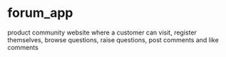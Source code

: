 # forum_app
 product community website where a customer can visit, register themselves,  browse questions, raise questions, post comments and like comments

